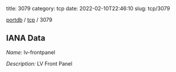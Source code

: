 title: 3079
category: tcp
date: 2022-02-10T22:46:10
slug: tcp/3079

[portdb](/) / [tcp](/category/tcp.html) / 3079


## IANA Data

_Name:_ lv-frontpanel

_Description:_ LV Front Panel

